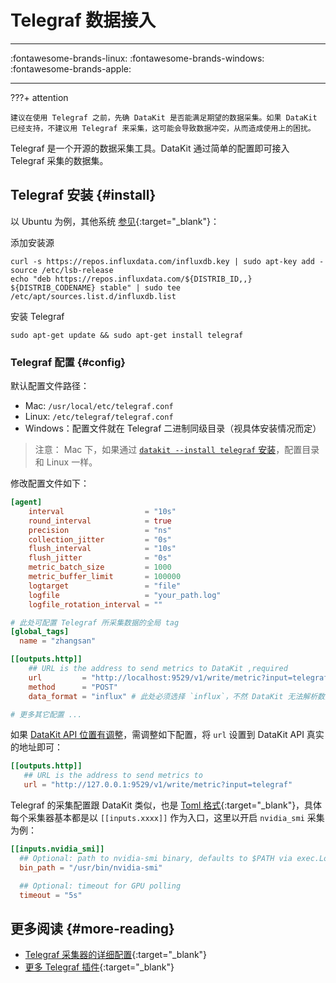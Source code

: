
# Telegraf 数据接入
---

:fontawesome-brands-linux: :fontawesome-brands-windows: :fontawesome-brands-apple:

---

???+ attention

    建议在使用 Telegraf 之前，先确 DataKit 是否能满足期望的数据采集。如果 DataKit 已经支持，不建议用 Telegraf 来采集，这可能会导致数据冲突，从而造成使用上的困扰。

Telegraf 是一个开源的数据采集工具。DataKit 通过简单的配置即可接入 Telegraf 采集的数据集。

## Telegraf 安装 {#install}

以 Ubuntu 为例，其他系统 [参见](https://docs.influxdata.com/telegraf/v1.18/introduction/installation/){:target="_blank"}：

添加安装源

```shell
curl -s https://repos.influxdata.com/influxdb.key | sudo apt-key add -
source /etc/lsb-release
echo "deb https://repos.influxdata.com/${DISTRIB_ID,,} ${DISTRIB_CODENAME} stable" | sudo tee /etc/apt/sources.list.d/influxdb.list
```

安装 Telegraf

```shell
sudo apt-get update && sudo apt-get install telegraf
```

### Telegraf 配置 {#config}

默认配置文件路径：

- Mac: `/usr/local/etc/telegraf.conf`
- Linux: `/etc/telegraf/telegraf.conf`
- Windows：配置文件就在 Telegraf 二进制同级目录（视具体安装情况而定）

> 注意： Mac 下，如果通过 [`datakit --install telegraf` 安装](datakit-tools-how-to#extras)，配置目录和 Linux 一样。

修改配置文件如下：

```toml
[agent]
    interval                  = "10s"
    round_interval            = true
    precision                 = "ns"
    collection_jitter         = "0s"
    flush_interval            = "10s"
    flush_jitter              = "0s"
    metric_batch_size         = 1000
    metric_buffer_limit       = 100000
    logtarget                 = "file"
    logfile                   = "your_path.log"
    logfile_rotation_interval = ""

# 此处可配置 Telegraf 所采集数据的全局 tag 
[global_tags]
  name = "zhangsan"

[[outputs.http]]
    ## URL is the address to send metrics to DataKit ,required
    url         = "http://localhost:9529/v1/write/metric?input=telegraf"
    method      = "POST"
    data_format = "influx" # 此处必须选择 `influx`，不然 DataKit 无法解析数据

# 更多其它配置 ...
```

如果 [DataKit API 位置有调整](datakit-conf#config-http-server)，需调整如下配置，将 `url` 设置到 DataKit API 真实的地址即可：

```toml
[[outputs.http]]
   ## URL is the address to send metrics to
   url = "http://127.0.0.1:9529/v1/write/metric?input=telegraf"
```

Telegraf 的采集配置跟 DataKit 类似，也是 [Toml 格式](https://toml.io/cn){:target="_blank"}，具体每个采集器基本都是以 `[[inputs.xxxx]]` 作为入口，这里以开启 `nvidia_smi` 采集为例：

```toml
[[inputs.nvidia_smi]]
  ## Optional: path to nvidia-smi binary, defaults to $PATH via exec.LookPath
  bin_path = "/usr/bin/nvidia-smi"

  ## Optional: timeout for GPU polling
  timeout = "5s"
```

## 更多阅读 {#more-reading}

- [Telegraf 采集器的详细配置](https://docs.influxdata.com/telegraf){:target="_blank"}
- [更多 Telegraf 插件](https://github.com/influxdata/telegraf#input-plugins){:target="_blank"}
